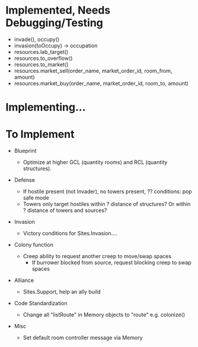 # Implemented, Needs Debugging/Testing
- invade(), occupy()
- invasion(toOccupy) -> occupation
- resources.lab_target()
- resources.to_overflow()
- resources.to_market()
- resources.market_sell(order_name, market_order_id, room_from, amount)
- resources.market_buy(order_name, market_order_id, room_to, amount)



# Implementing...



# To Implement
- Blueprint
	- Optimize at higher GCL (quantity rooms) and RCL (quantity structures).

- Defense
	- If hostile present (not Invader), no towers present, ?? conditions: pop safe mode
	- Towers only target hostiles within ? distance of structures? Or within ? distance of towers and sources?

- Invasion
	- Victory conditions for Sites.Invasion.... 

- Colony function
	- Creep ability to request another creep to move/swap spaces
		- If burrower blocked from source, request blocking creep to swap spaces

- Alliance
	- Sites.Support, help an ally build

- Code Standardization
	- Change all "listRoute" in Memory objects to "route" e.g. colonize()

- Misc
	- Set default room controller message via Memory